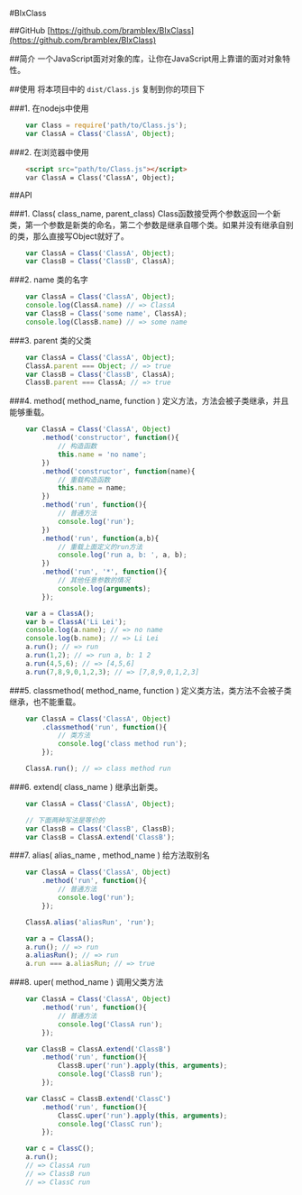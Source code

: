 #BlxClass

##GitHub
[https://github.com/bramblex/BlxClass](https://github.com/bramblex/BlxClass)

##简介
一个JavaScript面对对象的库，让你在JavaScript用上靠谱的面对对象特性。

##使用
将本项目中的 ```dist/Class.js``` 复制到你的项目下

###1. 在nodejs中使用

```JavaScript
    var Class = require('path/to/Class.js');
    var ClassA = Class('ClassA', Object);
```

###2. 在浏览器中使用

```Html
    <script src="path/to/Class.js"></script>
    var ClassA = Class('ClassA', Object);
```

##API

###1.  Class( class\_name, parent\_class)
Class函数接受两个参数返回一个新类，第一个参数是新类的命名，第二个参数是继承自哪个类。如果并没有继承自别的类，那么直接写Object就好了。

```JavaScript
    var ClassA = Class('ClassA', Object);
    var ClassB = Class('ClassB', ClassA);
```

###2. name
类的名字

```JavaScript
    var ClassA = Class('ClassA', Object);
    console.log(ClassA.name) // => ClassA
    var ClassB = Class('some name', ClassA);
    console.log(ClassB.name) // => some name
```

###3. parent
类的父类

```JavaScript
    var ClassA = Class('ClassA', Object);
    ClassA.parent === Object; // => true
    var ClassB = Class('ClassB', ClassA);
    ClassB.parent === ClassA; // => true
```

###4. method( method\_name, function )
定义方法，方法会被子类继承，并且能够重载。

```JavaScript
    var ClassA = Class('ClassA', Object)
        .method('constructor', function(){
            // 构造函数
            this.name = 'no name';
        })
        .method('constructor', function(name){
            // 重载构造函数
            this.name = name;
        })
        .method('run', function(){
            // 普通方法
            console.log('run');
        })
        .method('run', function(a,b){
            // 重载上面定义的run方法
            console.log('run a, b: ', a, b);
        })
        .method('run', '*', function(){
            // 其他任意参数的情况
            console.log(arguments);
        });

    var a = ClassA();
    var b = ClassA('Li Lei');
    console.log(a.name); // => no name
    console.log(b.name); // => Li Lei
    a.run(); // => run
    a.run(1,2); // => run a, b: 1 2
    a.run(4,5,6); // => [4,5,6]
    a.run(7,8,9,0,1,2,3); // => [7,8,9,0,1,2,3]
```

###5. classmethod( method\_name, function )
定义类方法，类方法不会被子类继承，也不能重载。

```JavaScript
    var ClassA = Class('ClassA', Object)
        .classmethod('run', function(){
            // 类方法
            console.log('class method run');
        });

    ClassA.run(); // => class method run
```

###6. extend( class\_name )
继承出新类。

```JavaScript
    var ClassA = Class('ClassA', Object);

    // 下面两种写法是等价的
    var ClassB = Class('ClassB', ClassB);
    var ClassB = ClassA.extend('ClassB');
```

###7. alias( alias\_name , method\_name )
给方法取别名

```JavaScript
    var ClassA = Class('ClassA', Object)
        .method('run', function(){
            // 普通方法
            console.log('run');
        });

    ClassA.alias('aliasRun', 'run');

    var a = ClassA();
    a.run(); // => run
    a.aliasRun(); // => run
    a.run === a.aliasRun; // => true
```

###8. uper( method\_name )
调用父类方法

```JavaScript
    var ClassA = Class('ClassA', Object)
        .method('run', function(){
            // 普通方法
            console.log('ClassA run');
        });

    var ClassB = ClassA.extend('ClassB')
        .method('run', function(){
            ClassB.uper('run').apply(this, arguments);
            console.log('ClassB run');
        });

    var ClassC = ClassB.extend('ClassC')
        .method('run', function(){
            ClassC.uper('run').apply(this, arguments);
            console.log('ClassC run');
        });

    var c = ClassC();
    a.run();
    // => ClassA run
    // => ClassB run
    // => ClassC run
```
